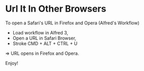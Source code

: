 # Url It In Other Browsers

To open a Safari's URL in Firefox and Opera (Alfred's Workflow)

* Load workflow in Alfred 3,
* Open a URL in Safari Browser,
* Stroke CMD + ALT + CTRL + U

=> URL opens in Firefox and Opera.

Enjoy!

